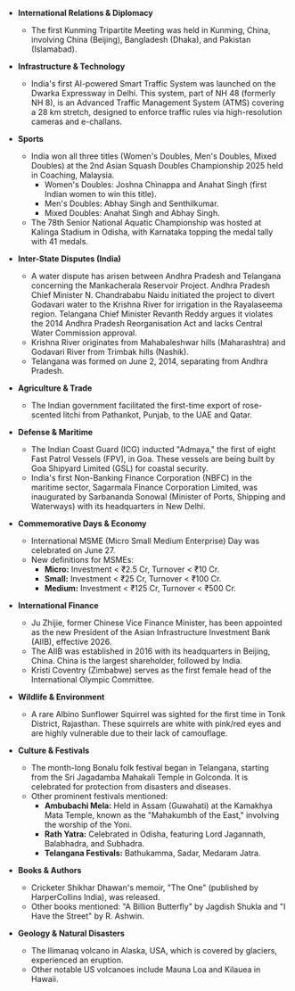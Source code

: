 *   **International Relations & Diplomacy**
    *   The first Kunming Tripartite Meeting was held in Kunming, China, involving China (Beijing), Bangladesh (Dhaka), and Pakistan (Islamabad).

*   **Infrastructure & Technology**
    *   India's first AI-powered Smart Traffic System was launched on the Dwarka Expressway in Delhi. This system, part of NH 48 (formerly NH 8), is an Advanced Traffic Management System (ATMS) covering a 28 km stretch, designed to enforce traffic rules via high-resolution cameras and e-challans.

*   **Sports**
    *   India won all three titles (Women's Doubles, Men's Doubles, Mixed Doubles) at the 2nd Asian Squash Doubles Championship 2025 held in Coaching, Malaysia.
        *   Women's Doubles: Joshna Chinappa and Anahat Singh (first Indian women to win this title).
        *   Men's Doubles: Abhay Singh and Senthilkumar.
        *   Mixed Doubles: Anahat Singh and Abhay Singh.
    *   The 78th Senior National Aquatic Championship was hosted at Kalinga Stadium in Odisha, with Karnataka topping the medal tally with 41 medals.

*   **Inter-State Disputes (India)**
    *   A water dispute has arisen between Andhra Pradesh and Telangana concerning the Mankacherala Reservoir Project. Andhra Pradesh Chief Minister N. Chandrababu Naidu initiated the project to divert Godavari water to the Krishna River for irrigation in the Rayalaseema region. Telangana Chief Minister Revanth Reddy argues it violates the 2014 Andhra Pradesh Reorganisation Act and lacks Central Water Commission approval.
    *   Krishna River originates from Mahabaleshwar hills (Maharashtra) and Godavari River from Trimbak hills (Nashik).
    *   Telangana was formed on June 2, 2014, separating from Andhra Pradesh.

*   **Agriculture & Trade**
    *   The Indian government facilitated the first-time export of rose-scented litchi from Pathankot, Punjab, to the UAE and Qatar.

*   **Defense & Maritime**
    *   The Indian Coast Guard (ICG) inducted "Admaya," the first of eight Fast Patrol Vessels (FPV), in Goa. These vessels are being built by Goa Shipyard Limited (GSL) for coastal security.
    *   India's first Non-Banking Finance Corporation (NBFC) in the maritime sector, Sagarmala Finance Corporation Limited, was inaugurated by Sarbananda Sonowal (Minister of Ports, Shipping and Waterways) with its headquarters in New Delhi.

*   **Commemorative Days & Economy**
    *   International MSME (Micro Small Medium Enterprise) Day was celebrated on June 27.
    *   New definitions for MSMEs:
        *   **Micro:** Investment < ₹2.5 Cr, Turnover < ₹10 Cr.
        *   **Small:** Investment < ₹25 Cr, Turnover < ₹100 Cr.
        *   **Medium:** Investment < ₹125 Cr, Turnover < ₹500 Cr.

*   **International Finance**
    *   Ju Zhijie, former Chinese Vice Finance Minister, has been appointed as the new President of the Asian Infrastructure Investment Bank (AIIB), effective 2026.
    *   The AIIB was established in 2016 with its headquarters in Beijing, China. China is the largest shareholder, followed by India.
    *   Kristi Coventry (Zimbabwe) serves as the first female head of the International Olympic Committee.

*   **Wildlife & Environment**
    *   A rare Albino Sunflower Squirrel was sighted for the first time in Tonk District, Rajasthan. These squirrels are white with pink/red eyes and are highly vulnerable due to their lack of camouflage.

*   **Culture & Festivals**
    *   The month-long Bonalu folk festival began in Telangana, starting from the Sri Jagadamba Mahakali Temple in Golconda. It is celebrated for protection from disasters and diseases.
    *   Other prominent festivals mentioned:
        *   **Ambubachi Mela:** Held in Assam (Guwahati) at the Kamakhya Mata Temple, known as the "Mahakumbh of the East," involving the worship of the Yoni.
        *   **Rath Yatra:** Celebrated in Odisha, featuring Lord Jagannath, Balabhadra, and Subhadra.
        *   **Telangana Festivals:** Bathukamma, Sadar, Medaram Jatra.

*   **Books & Authors**
    *   Cricketer Shikhar Dhawan's memoir, "The One" (published by HarperCollins India), was released.
    *   Other books mentioned: "A Billion Butterfly" by Jagdish Shukla and "I Have the Street" by R. Ashwin.

*   **Geology & Natural Disasters**
    *   The Ilimanaq volcano in Alaska, USA, which is covered by glaciers, experienced an eruption.
    *   Other notable US volcanoes include Mauna Loa and Kilauea in Hawaii.